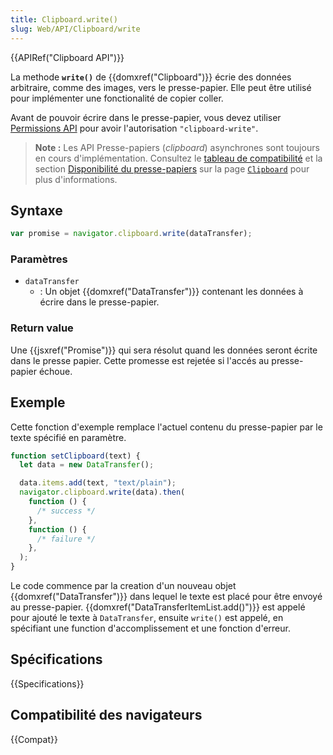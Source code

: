 ```yaml
---
title: Clipboard.write()
slug: Web/API/Clipboard/write
---
```


{{APIRef("Clipboard API")}}

La methode **`write()`** de {{domxref("Clipboard")}} écrie des données arbitraire, comme des images, vers le presse-papier. Elle peut être utilisé pour implémenter une fonctionalité de copier coller.

Avant de pouvoir écrire dans le presse-papier, vous devez utiliser [Permissions API](/fr/docs/Web/API/Permissions_API) pour avoir l'autorisation `"clipboard-write"`.

> **Note :** Les API Presse-papiers (<i lang="en">clipboard</i>) asynchrones sont toujours en cours d'implémentation. Consultez le [tableau de compatibilité](#compatibilité_des_navigateurs) et la section [Disponibilité du presse-papiers](/fr/docs/Web/API/clipboard#disponibilité_du_presse-papiers) sur la page [`Clipboard`](/fr/docs/Web/API/clipboard) pour plus d'informations.

## Syntaxe

```js
var promise = navigator.clipboard.write(dataTransfer);
```

### Paramètres

- `dataTransfer`
  - : Un objet {{domxref("DataTransfer")}} contenant les données à écrire dans le presse-papier.

### Return value

Une {{jsxref("Promise")}} qui sera résolut quand les données seront écrite dans le presse papier. Cette promesse est rejetée si l'accés au presse-papier échoue.

## Exemple

Cette fonction d'exemple remplace l'actuel contenu du presse-papier par le texte spécifié en paramètre.

```js
function setClipboard(text) {
  let data = new DataTransfer();

  data.items.add(text, "text/plain");
  navigator.clipboard.write(data).then(
    function () {
      /* success */
    },
    function () {
      /* failure */
    },
  );
}
```

Le code commence par la creation d'un nouveau objet {{domxref("DataTransfer")}} dans lequel le texte est placé pour être envoyé au presse-papier. {{domxref("DataTransferItemList.add()")}} est appelé pour ajouté le texte à `DataTransfer`, ensuite `write()` est appelé, en spécifiant une function d'accomplissement et une fonction d'erreur.

## Spécifications

{{Specifications}}

## Compatibilité des navigateurs

{{Compat}}

